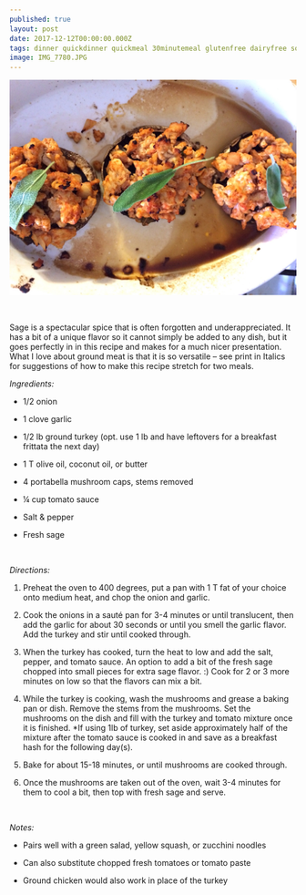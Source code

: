 ```yaml
---
published: true
layout: post
date: 2017-12-12T00:00:00.000Z
tags: dinner quickdinner quickmeal 30minutemeal glutenfree dairyfree soyfree grainfree paleo sage turkey lowfat
image: IMG_7780.JPG
---
```


![IMG_7780.JPG](/content/IMG_7780.JPG)

<br>

Sage is a spectacular spice that is often forgotten and underappreciated. It has a bit of a unique flavor so it cannot simply be added to any dish, but it goes perfectly in in this recipe and makes for a much nicer presentation.  What I love about ground meat is that it is so versatile – see print in Italics for suggestions of how to make this recipe stretch for two meals.




*Ingredients:*

* 1/2 onion

* 1 clove garlic

* 1/2 lb ground turkey (opt. use 1 lb and have leftovers for a breakfast frittata the next day)

* 1 T olive oil, coconut oil, or butter 

* 4 portabella mushroom caps, stems removed

* ¼ cup tomato sauce

* Salt & pepper

* Fresh sage

<br>

*Directions:*

1.	Preheat the oven to 400 degrees, put a pan with 1 T fat of your choice onto medium heat, and chop the onion and garlic.

2.	Cook the onions in a sauté pan for 3-4 minutes or until translucent, then add the garlic for about 30 seconds or until you smell the garlic flavor. Add the turkey and stir until cooked through. 

3.	When the turkey has cooked, turn the heat to low and add the salt, pepper, and tomato sauce. An option to add a bit of the fresh sage chopped into small pieces for extra sage flavor. :) Cook for 2 or 3 more minutes on low so that the flavors can mix a bit.

4.	While the turkey is cooking, wash the mushrooms and grease a baking pan or dish. Remove the stems from the mushrooms. Set the mushrooms on the dish and fill with the turkey and tomato mixture once it is finished. *If using 1lb of turkey, set aside approximately half of the mixture after the tomato sauce is cooked in and save as a breakfast hash for the following day(s).

5.	Bake for about 15-18 minutes, or until mushrooms are cooked through.

6.	Once the mushrooms are taken out of the oven, wait 3-4 minutes for them to cool a bit, then top with fresh sage and serve.

<br>

*Notes:*

* Pairs well with a green salad, yellow squash, or zucchini noodles

* Can also substitute chopped fresh tomatoes or tomato paste

* Ground chicken would also work in place of the turkey
